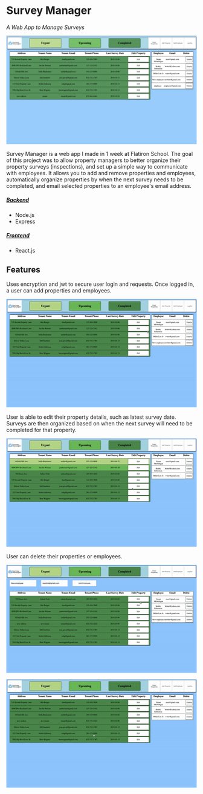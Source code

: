 # Survey Manager
*A Web App to Manage Surveys*

![intro](https://github.com/ethancollins0/mod-4-backend/blob/master/GitFiles/Screen%20Shot%202019-10-06%20at%206.20.39%20PM.png)

Survey Manager is a web app I made in 1 week at Flatiron School. The goal of this project was to allow property managers to better organize their property surveys (inspections), and set up a simple way to communicate with employees. It allows you to add and remove properties and employees, automatically organize properties by when the next survey needs to be completed, and email selected properties to an employee's email address.

##### [Backend](https://github.com/ethancollins0/mod-4-backend)
- Node.js
- Express
 
##### [Frontend](https://github.com/ethancollins0/mod-4-frontend)
- React.js

## Features
Uses encryption and jwt to secure user login and requests. Once logged in, a user can add properties and employees.

![adding](https://github.com/ethancollins0/mod-4-backend/blob/master/GitFiles/adding.gif)

User is able to edit their property details, such as latest survey date. Surveys are then organized based on when the next survey will need to be completed for that property.

![editing](https://github.com/ethancollins0/mod-4-backend/blob/master/GitFiles/edit-properties.gif)

User can delete their properties or employees.

![delete](https://github.com/ethancollins0/mod-4-backend/blob/master/GitFiles/deleting.gif)





![email](https://github.com/ethancollins0/mod-4-backend/blob/master/GitFiles/email.gif) 
